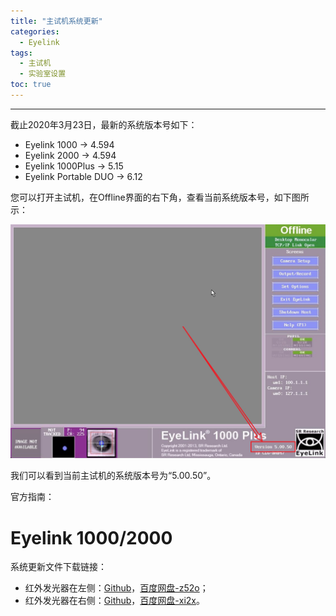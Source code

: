 ```yaml
---
title: "主试机系统更新"
categories:
  - Eyelink
tags:
  - 主试机
  - 实验室设置
toc: true
---
```


---

截止2020年3月23日，最新的系统版本号如下：

* Eyelink 1000 -> 4.594
* Eyelink 2000 -> 4.594
* Eyelink 1000Plus -> 5.15
* Eyelink Portable DUO -> 6.12

您可以打开主试机，在Offline界面的右下角，查看当前系统版本号，如下图所示：

![hsot_1kp_offline](/media/hsot_1kp_offline-1.jpg)

我们可以看到当前主试机的系统版本号为“5.00.50”。

官方指南：

# Eyelink 1000/2000

系统更新文件下载链接：

* 红外发光器在左侧：[Github](https://raw.githubusercontent.com/s975188062/s975188062.github.io/master/_source/Host%20PC%20Upgrade%20Installiation/elcl_4.594_left.zip)，[百度网盘-z52o](https://pan.baidu.com/s/10IoW79--cSgtJgkLcM7wpA)；
* 红外发光器在右侧：[Github](https://raw.githubusercontent.com/s975188062/s975188062.github.io/master/_source/Host%20PC%20Upgrade%20Installiation/elcl_4.594_right.zip)，[百度网盘-xi2x](https://pan.baidu.com/s/1kGxr_IbWez46tFMZUCkEwg)。


